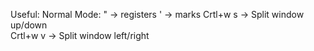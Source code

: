 Useful: 
  Normal Mode: 
    "          -> registers
    '          -> marks
    Crtl+w s   -> Split window up/down   
    Crtl+w v   -> Split window left/right
